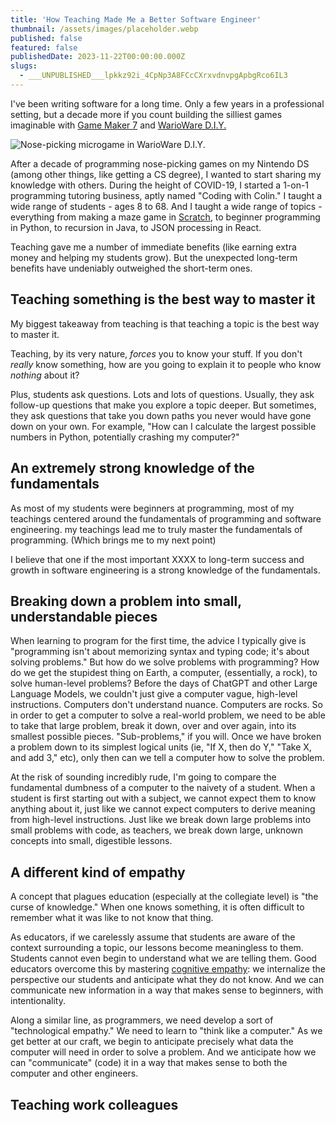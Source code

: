 ```yaml
---
title: 'How Teaching Made Me a Better Software Engineer'
thumbnail: /assets/images/placeholder.webp
published: false
featured: false
publishedDate: 2023-11-22T00:00:00.000Z
slugs:
  - ___UNPUBLISHED___lpkkz92i_4CpNp3A8FCcCXrxvdnvpgApbgRco6IL3
---
```


I've been writing software for a long time. Only a few years in a professional setting, but a decade more if you count building the silliest games imaginable with [Game Maker 7](https://www.youtube.com/watch?v=cIemLP30i_U) and [WarioWare D.I.Y.](https://www.youtube.com/watch?v=WLnQuFiVoew)

![Nose-picking microgame in WarioWare D.I.Y.](/assets/images/gifs/pick-nose.gif)

After a decade of programming nose-picking games on my Nintendo DS (among other things, like getting a CS degree), I wanted to start sharing my knowledge with others. During the height of COVID-19, I started a 1-on-1 programming tutoring business, aptly named "Coding with Colin." I taught a wide range of students - ages 8 to 68. And I taught a wide range of topics - everything from making a maze game in [Scratch](https://scratch.mit.edu/), to beginner programming in Python, to recursion in Java, to JSON processing in React.

Teaching gave me a number of immediate benefits (like earning extra money and helping my students grow). But the unexpected long-term benefits have undeniably outweighed the short-term ones.

## Teaching something is the best way to master it

My biggest takeaway from teaching is that teaching a topic is the best way to master it.

Teaching, by its very nature, _forces_ you to know your stuff. If you don't _really_ know something, how are you going to explain it to people who know _nothing_ about it?

Plus, students ask questions. Lots and lots of questions. Usually, they ask follow-up questions that make you explore a topic deeper. But sometimes, they ask questions that take you down paths you never would have gone down on your own. For example, "How can I calculate the largest possible numbers in Python, potentially crashing my computer?"

## An extremely strong knowledge of the fundamentals

As most of my students were beginners at programming, most of my teachings centered around the fundamentals of programming and software engineering. my teachings lead me to truly master the fundamentals of programming. (Which brings me to my next point)

I believe that one if the most important XXXX to long-term success and growth in software engineering is a strong knowledge of the fundamentals.

## Breaking down a problem into small, understandable pieces

When learning to program for the first time, the advice I typically give is "programming isn't about memorizing syntax and typing code; it's about solving problems." But how do we solve problems with programming? How do we get the stupidest thing on Earth, a computer, (essentially, a rock), to solve human-level problems? Before the days of ChatGPT and other Large Language Models, we couldn't just give a computer vague, high-level instructions. Computers don't understand nuance. Computers are rocks. So in order to get a computer to solve a real-world problem, we need to be able to take that large problem, break it down, over and over again, into its smallest possible pieces. "Sub-problems," if you will. Once we have broken a problem down to its simplest logical units (ie, "If X, then do Y," "Take X, and add 3," etc), only then can we tell a computer how to solve the problem.

At the risk of sounding incredibly rude, I'm going to compare the fundamental dumbness of a computer to the naivety of a student. When a student is first starting out with a subject, we cannot expect them to know anything about it, just like we cannot expect computers to derive meaning from high-level instructions. Just like we break down large problems into small problems with code, as teachers, we break down large, unknown concepts into small, digestible lessons.

## A different kind of empathy

A concept that plagues education (especially at the collegiate level) is "the curse of knowledge." When one knows something, it is often difficult to remember what it was like to not know that thing.

As educators, if we carelessly assume that students are aware of the context surrounding a topic, our lessons become meaningless to them. Students cannot even begin to understand what we are telling them. Good educators overcome this by mastering [cognitive empathy](https://www.google.com/books/edition/The_Routledge_Handbook_of_Philosophy_of/OyodDgAAQBAJ?hl=en&gbpv=1&dq=cognitive%20empathy&pg=PT41&printsec=frontcover): we internalize the perspective our students and anticipate what they do not know. And we can communicate new information in a way that makes sense to beginners, with intentionality.

Along a similar line, as programmers, we need develop a sort of "technological empathy." We need to learn to "think like a computer." As we get better at our craft, we begin to anticipate precisely what data the computer will need in order to solve a problem. And we anticipate how we can "communicate" (code) it in a way that makes sense to both the computer and other engineers.

## Teaching work colleagues
